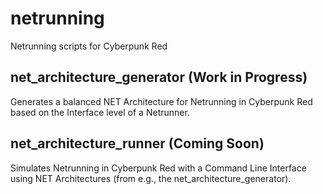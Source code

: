 # netrunning
Netrunning scripts for Cyberpunk Red

## net\_architecture\_generator (Work in Progress)
Generates a balanced NET Architecture for Netrunning in Cyberpunk Red based on the Interface level of a Netrunner.

## net\_architecture\_runner (Coming Soon)
Simulates Netrunning in Cyberpunk Red with a Command Line Interface using NET Architectures (from e.g., the net\_architecture\_generator).
